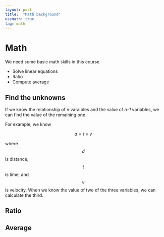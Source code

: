 ```yaml
---
layout: post
title:  "Math background" 
usemath: true
tag: math
---
```


# Math 

We need some basic math skills in this course.

* Solve linear equations
* Ratio
* Compute average

## Find the unknowns 

If we know the relationship of _n_ varaibles and the value of _n-1_ variables,
we can find the value of the remaining one.

For example, we know  

$$ d = t \times v $$

where $$d$$ is distance, $$t$$ is time, and $$v$$ is velocity. When 
we know the value of two of the three variables, we can calculate the third.


## Ratio

## Average
